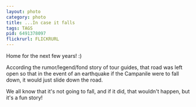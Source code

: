 ```yaml
---
layout: photo
category: photo
title: ...In case it falls
tags: TAGS
pid: 6491378097
flickrurl: FLICKRURL
---
```


Home for the next few years! :)

According the rumor/legend/fond story of tour guides, that road was left open so that in the event of an earthquake if the Campanile were to fall down, it would just slide down the road.
    
We all know that it's not going to fall, and if it did, that wouldn't happen, but it's a fun story!
